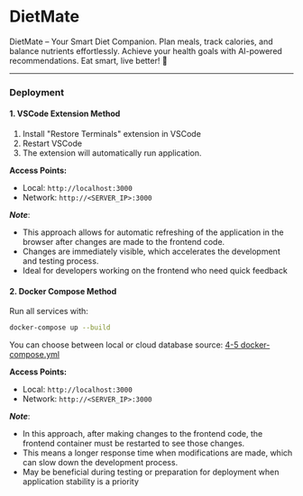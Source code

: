 # DietMate
DietMate – Your Smart Diet Companion.  Plan meals, track calories, and balance nutrients effortlessly. Achieve your health goals with AI-powered recommendations. Eat smart, live better! 🍏

---

### Deployment

#### 1. VSCode Extension Method

1. Install "Restore Terminals" extension in VSCode
2. Restart VSCode
3. The extension will automatically run application.

**Access Points:**
- Local: `http://localhost:3000`
- Network: `http://<SERVER_IP>:3000`

***Note***: 
- This approach allows for automatic refreshing of the application in the browser after changes are made to the frontend code.
- Changes are immediately visible, which accelerates the development and testing process.
- Ideal for developers working on the frontend who need quick feedback

#### 2. Docker Compose Method

Run all services with:
```bash
docker-compose up --build
```

You can choose between local or cloud database source:
[4-5 docker-compose.yml](./docker-compose.yml#L4-L5)

**Access Points:**
- Local: `http://localhost:3000`
- Network: `http://<SERVER_IP>:3000`

***Note***:
- In this approach, after making changes to the frontend code, the frontend container must be restarted to see those changes.
- This means a longer response time when modifications are made, which can slow down the development process.
- May be beneficial during testing or preparation for deployment when application stability is a priority
